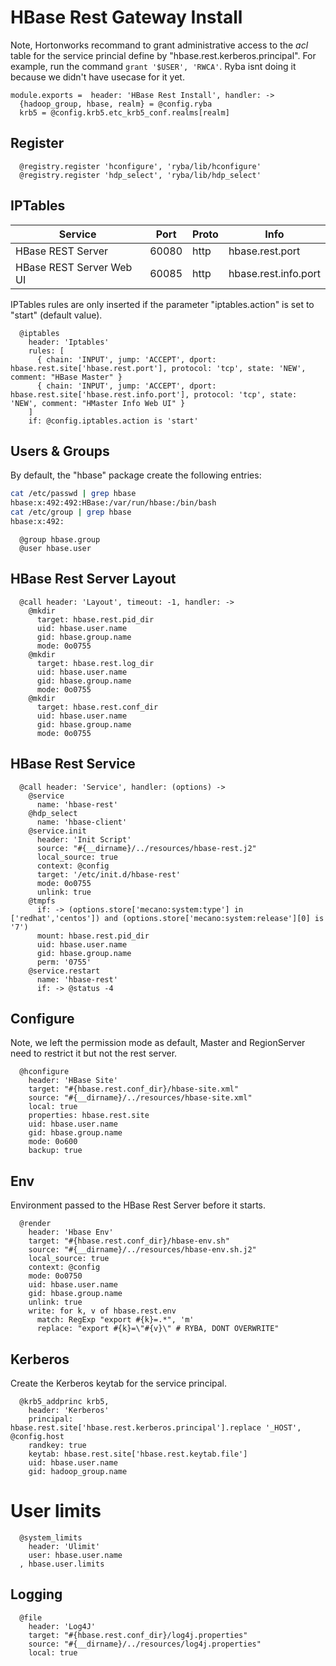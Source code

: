 
# HBase Rest Gateway Install

Note, Hortonworks recommand to grant administrative access to the _acl_ table
for the service princial define by "hbase.rest.kerberos.principal". For example,
run the command `grant '$USER', 'RWCA'`. Ryba isnt doing it because we didn't
have usecase for it yet.

    module.exports =  header: 'HBase Rest Install', handler: ->
      {hadoop_group, hbase, realm} = @config.ryba
      krb5 = @config.krb5.etc_krb5_conf.realms[realm]

## Register

      @registry.register 'hconfigure', 'ryba/lib/hconfigure'
      @registry.register 'hdp_select', 'ryba/lib/hdp_select'

## IPTables

| Service                    | Port  | Proto | Info                   |
|----------------------------|-------|-------|------------------------|
| HBase REST Server          | 60080 | http  | hbase.rest.port        |
| HBase REST Server Web UI   | 60085 | http  | hbase.rest.info.port   |

IPTables rules are only inserted if the parameter "iptables.action" is set to
"start" (default value).

      @iptables
        header: 'Iptables'
        rules: [
          { chain: 'INPUT', jump: 'ACCEPT', dport: hbase.rest.site['hbase.rest.port'], protocol: 'tcp', state: 'NEW', comment: "HBase Master" }
          { chain: 'INPUT', jump: 'ACCEPT', dport: hbase.rest.site['hbase.rest.info.port'], protocol: 'tcp', state: 'NEW', comment: "HMaster Info Web UI" }
        ]
        if: @config.iptables.action is 'start'

## Users & Groups

By default, the "hbase" package create the following entries:

```bash
cat /etc/passwd | grep hbase
hbase:x:492:492:HBase:/var/run/hbase:/bin/bash
cat /etc/group | grep hbase
hbase:x:492:
```

      @group hbase.group
      @user hbase.user

## HBase Rest Server Layout

      @call header: 'Layout', timeout: -1, handler: ->
        @mkdir
          target: hbase.rest.pid_dir
          uid: hbase.user.name
          gid: hbase.group.name
          mode: 0o0755
        @mkdir
          target: hbase.rest.log_dir
          uid: hbase.user.name
          gid: hbase.group.name
          mode: 0o0755
        @mkdir
          target: hbase.rest.conf_dir
          uid: hbase.user.name
          gid: hbase.group.name
          mode: 0o0755

## HBase Rest Service

      @call header: 'Service', handler: (options) ->
        @service
          name: 'hbase-rest'
        @hdp_select
          name: 'hbase-client'
        @service.init
          header: 'Init Script'
          source: "#{__dirname}/../resources/hbase-rest.j2"
          local_source: true
          context: @config
          target: '/etc/init.d/hbase-rest'
          mode: 0o0755
          unlink: true
        @tmpfs
          if: -> (options.store['mecano:system:type'] in ['redhat','centos']) and (options.store['mecano:system:release'][0] is '7')
          mount: hbase.rest.pid_dir
          uid: hbase.user.name
          gid: hbase.group.name
          perm: '0755'
        @service.restart
          name: 'hbase-rest'
          if: -> @status -4

## Configure

Note, we left the permission mode as default, Master and RegionServer need to
restrict it but not the rest server.

      @hconfigure
        header: 'HBase Site'
        target: "#{hbase.rest.conf_dir}/hbase-site.xml"
        source: "#{__dirname}/../resources/hbase-site.xml"
        local: true
        properties: hbase.rest.site
        uid: hbase.user.name
        gid: hbase.group.name
        mode: 0o600
        backup: true

## Env

Environment passed to the HBase Rest Server before it starts.

      @render
        header: 'Hbase Env'
        target: "#{hbase.rest.conf_dir}/hbase-env.sh"
        source: "#{__dirname}/../resources/hbase-env.sh.j2"
        local_source: true
        context: @config
        mode: 0o0750
        uid: hbase.user.name
        gid: hbase.group.name
        unlink: true
        write: for k, v of hbase.rest.env
          match: RegExp "export #{k}=.*", 'm'
          replace: "export #{k}=\"#{v}\" # RYBA, DONT OVERWRITE"          

## Kerberos

Create the Kerberos keytab for the service principal.

      @krb5_addprinc krb5,
        header: 'Kerberos'
        principal: hbase.rest.site['hbase.rest.kerberos.principal'].replace '_HOST', @config.host
        randkey: true
        keytab: hbase.rest.site['hbase.rest.keytab.file']
        uid: hbase.user.name
        gid: hadoop_group.name

# User limits

      @system_limits
        header: 'Ulimit'
        user: hbase.user.name
      , hbase.user.limits

## Logging

      @file
        header: 'Log4J'
        target: "#{hbase.rest.conf_dir}/log4j.properties"
        source: "#{__dirname}/../resources/log4j.properties"
        local: true
